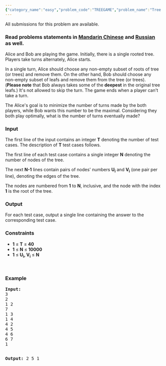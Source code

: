 ```yaml
---
{"category_name":"easy","problem_code":"TREEGAME","problem_name":"Tree Game","languages_supported":{"0":"ADA","1":"ASM","2":"BASH","3":"BF","4":"C","5":"C99 strict","6":"CAML","7":"CLOJ","8":"CLPS","9":"CPP 4.3.2","10":"CPP 4.9.2","11":"CPP14","12":"CS2","13":"D","14":"ERL","15":"FORT","16":"FS","17":"GO","18":"HASK","19":"ICK","20":"ICON","21":"JAVA","22":"JS","23":"LISP clisp","24":"LISP sbcl","25":"LUA","26":"NEM","27":"NICE","28":"NODEJS","29":"PAS fpc","30":"PAS gpc","31":"PERL","32":"PERL6","33":"PHP","34":"PIKE","35":"PRLG","36":"PYTH","37":"PYTH 3.4","38":"RUBY","39":"SCALA","40":"SCM guile","41":"SCM qobi","42":"ST","43":"TCL","44":"TEXT","45":"WSPC"},"max_timelimit":1,"source_sizelimit":50000,"problem_author":"witua","problem_tester":"xcwgf666","date_added":"14-04-2014","tags":{"0":"cook49","1":"easy","2":"games","3":"greedy","4":"pointers","5":"witua"},"editorial_url":"http://discuss.codechef.com/problems/TREEGAME","time":{"view_start_date":1408906200,"submit_start_date":1408906200,"visible_start_date":1408906200,"end_date":1735669800},"layout":"problem"}
---
```

<span class="solution-visible-txt">All submissions for this problem are available.</span><h3> Read problems statements in <a target="_blank" href="http://www.codechef.com/download/translated/COOK49/mandarin2/TREEGAME.pdf">Mandarin Chinese</a> and <a target="_blank" href="http://www.codechef.com/download/translated/COOK49/russian/TREEGAME.pdf">Russian</a> as well.</h3>
<p>
Alice and Bob are playing the game. Initially, there is a single rooted tree. Players take turns alternately, Alice starts.
</p>
<p>
In a single turn, Alice should choose any non-empty subset of roots of tree (or trees) and remove them. On the other hand, Bob should choose any non-empty subset of leafs and remove them from the tree (or trees). (<b>Please note</b> that Bob always takes some of the <b>deepest</b> in the original tree leafs.) It's not allowed to skip the turn. The game ends when a player can't take a turn.
</p>
<p>
The Alice's goal is to minimize the number of turns made by the both players, while Bob wants this number to be the maximal. Considering they both play optimally, what is the number of turns eventually made?
</p>
<h3>Input</h3>
<p>The first line of the input contains an integer <b>T</b> denoting the number of test cases. The description of <b>T</b> test cases follows.</p>
<p>The first line of each test case contains a single integer <b>N</b> denoting the number of nodes of the tree. </p>
<p>The next <b>N-1</b> lines contain pairs of nodes' numbers <b>U<sub>i</sub></b> and <b>V<sub>i</sub></b> (one pair per line), denoting the edges of the tree.</p>
<p>
The nodes are numbered from <b>1</b> to <b>N</b>, inclusive, and the node with the index <b>1</b> is the root of the tree.
</p>
<h3>Output</h3>
<p>For each test case, output a single line containing the answer to the corresponding test case.</p>
<h3>Constraints</h3>
<ul>
<li><b>1</b> ≤ <b>T</b> ≤ <b>40</b></li>
<li><b>1</b> ≤ <b>N</b> ≤ <b>10000</b></li>
<li><b>1</b> ≤ <b>U<sub>i</sub>, V<sub>i</sub></b> ≤ <b>N</b></li>
</ul>
<p> </p>
<h3>Example</h3>
<pre><b>Input:</b>
3
2
1 2
7
1 3
1 4
4 2
4 5
4 6
6 7
1

<b>Output:</b>
2
5
1
</pre>